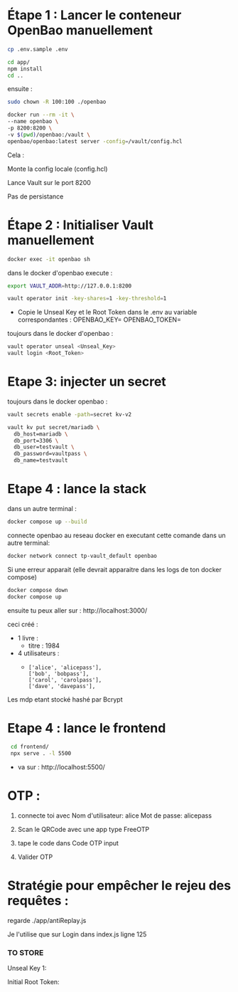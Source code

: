 # Étape 1 : Lancer le conteneur OpenBao manuellement
```bash
cp .env.sample .env
```

```bash
cd app/
npm install
cd ..
```
ensuite : 

```bash
sudo chown -R 100:100 ./openbao
```

```bash
docker run --rm -it \
--name openbao \
-p 8200:8200 \
-v $(pwd)/openbao:/vault \
openbao/openbao:latest server -config=/vault/config.hcl
```

Cela :

Monte la config locale (config.hcl)

Lance Vault sur le port 8200

Pas de persistance


# Étape 2 : Initialiser Vault manuellement

```bash
docker exec -it openbao sh
```
dans le docker d'openbao execute : 
```bash
export VAULT_ADDR=http://127.0.0.1:8200

vault operator init -key-shares=1 -key-threshold=1
```
- Copie le Unseal Key et le Root Token dans le .env au variable correspondantes :
  OPENBAO_KEY=
  OPENBAO_TOKEN=

toujours dans le docker d'openbao  : 
```bash
vault operator unseal <Unseal_Key>
vault login <Root_Token>
```

# Etape 3: injecter un secret 

toujours dans le docker openbao : 
```bash
vault secrets enable -path=secret kv-v2

vault kv put secret/mariadb \
  db_host=mariadb \
  db_port=3306 \
  db_user=testvault \
  db_password=vaultpass \
  db_name=testvault
```

# Etape 4 : lance la stack

dans un autre terminal :  

```bash
docker compose up --build
```

connecte openbao au reseau docker en executant cette comande dans un autre terminal:

```bash
docker network connect tp-vault_default openbao
```
Si une erreur apparait (elle devrait apparaitre dans les logs de ton docker compose)
```bash 
docker compose down
docker compose up
```

ensuite tu peux aller sur : http://localhost:3000/ 

ceci créé :
- 1 livre :
  - titre : 1984
- 4 utilisateurs : 
  -     ['alice', 'alicepass'],
        ['bob', 'bobpass'],
        ['carol', 'carolpass'],
        ['dave', 'davepass'],

Les mdp etant stocké hashé par Bcrypt

# Etape 4 : lance le frontend

```bash
 cd frontend/
 npx serve . -l 5500
```

- va sur : http://localhost:5500/


# OTP :
1. connecte toi avec 
Nom d'utilisateur: alice
Mot de passe: alicepass

2. Scan le QRCode avec une app type FreeOTP
3. tape le code dans Code OTP input
4. Valider OTP 

# Stratégie pour empêcher le rejeu des requêtes : 
regarde ./app/antiReplay.js

Je l'utilise que sur Login dans index.js ligne 125


### TO STORE
Unseal Key 1:

Initial Root Token: 
